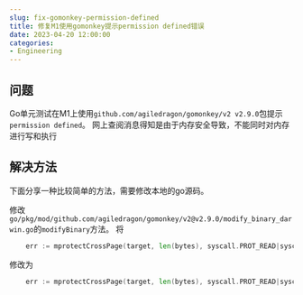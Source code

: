```yaml
---
slug: fix-gomonkey-permission-defined
title: 修复M1使用gomonkey提示permission defined错误
date: 2023-04-20 12:00:00
categories:
- Engineering
---
```


## 问题

Go单元测试在M1上使用`github.com/agiledragon/gomonkey/v2 v2.9.0`包提示`permission defined`。
网上查阅消息得知是由于内存安全导致，不能同时对内存进行写和执行

## 解决方法
下面分享一种比较简单的方法，需要修改本地的go源码。

修改`go/pkg/mod/github.com/agiledragon/gomonkey/v2@v2.9.0/modify_binary_darwin.go`的`modifyBinary`方法。
将
```go
	err := mprotectCrossPage(target, len(bytes), syscall.PROT_READ|syscall.PROT_WRITE|syscall.PROT_EXEC)
```
修改为
```go
	err := mprotectCrossPage(target, len(bytes), syscall.PROT_READ|syscall.PROT_WRITE)
```
